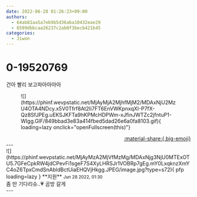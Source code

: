 ```yaml
---
date: 2022-06-28 01:26:23+09:00
authors:
  - 64ab81aa5a7eb9b5d36aba10432eae29
  - 6599dbbcaa26237c2ab0f3becb421b45
categories:
  - Jiwon
---
```


# 0-19520769

<div class="post-container" markdown="1">
<div class="content-container md-sidebar__scrollwrap" markdown="1">

건아 빨리 보고파아아아아
<figure markdown="1">
![](https://phinf.wevpstatic.net/MjAyMjA2MjhfMjM2/MDAxNjU2MzU4OTA4NDcy.x5V0Tfrf8At2Ii7FT6EnVWKpnxqXI-P7fX-Qz8SfJPEg.uEKSJKFTa9hKPMcHDPWm-xJfinJWTZc2jfntuP1-WIgg.GIF/849bbad3e83a414fbed5dad26e6a0fa8103.gif){ loading=lazy onclick="openFullscreen(this)"}
</figure>


</div>
</div>

<div style="text-align: right;" markdown="1">
<a href="https://weverse.io/fromis9/fanpost/0-19520769" style="text-align: right;">:material-share:{.big-emoji}</a>
</div>
---

<div class="comments-container md-sidebar__scrollwrap" markdown="1">
<div class="comment" markdown="1">
<div class='id-container' markdown="1">
![](https://phinf.wevpstatic.net/MjAyMzA2MjVfMzMg/MDAxNjg3NjU0MTExOTU5.7GFeCpkRW4jdCPevFi1sgeF7S4XyLHRSJr1VOBRp7gEg.mY0LxqknzXmYC4oZ6TpxCmdSnAbldBctUiaEHQVjHkgg.JPEG/image.jpg?type=s72){ pfp loading=lazy }
**<span class="artist">지원</span>** <small>Jun 28 2022, 01:30</small><br>
</div>
<div class='comment-body' markdown="1">
좀 만 기다리슈..💗 곰방 갈게
</div>
</div>
</div>
---
